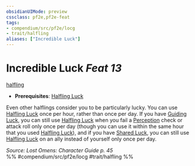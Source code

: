 ```yaml
---
obsidianUIMode: preview
cssclass: pf2e,pf2e-feat
tags:
- compendium/src/pf2e/locg
- trait/halfling
aliases: ["Incredible Luck"]
---
```

# Incredible Luck  *Feat 13*  
[halfling](../../Rules/traits/halfling.md)  

- **Prerequisites**: [Halfling Luck](halfling-luck.md)

Even other halflings consider you to be particularly lucky. You can use [Halfling Luck](halfling-luck.md) once per hour, rather than once per day. If you have [Guiding Luck](guiding-luck.md), you can still use [Halfling Luck](halfling-luck.md) when you fail a [Perception](../skills.md#Perception) check or attack roll only once per day (though you can use it within the same hour that you used [Halfling Luck](halfling-luck.md)), and if you have [Shared Luck](shared-luck-apg.md), you can still use [Halfling Luck](halfling-luck.md) on an ally instead of yourself only once per day.

*Source: Lost Omens: Character Guide p. 45*  
%% #compendium/src/pf2e/locg #trait/halfling %%